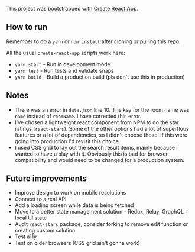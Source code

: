 This project was bootstrapped with [Create React App](https://github.com/facebookincubator/create-react-app).

## How to run
Remember to do a `yarn` or `npm install` after cloning or pulling this repo.

All the usual `create-react-app` scripts work here:  
- `yarn start` - Run in development mode
- `yarn test`  - Run tests and validate snaps
- `yarn build` - Build a production build (pls don't use this in production)

## Notes
- There was an error in `data.json` line 10. The key for the room name was `name` instead of `roomName`. I have  corrected this error. 
- I've chosen a lightweight react component from NPM to do the star ratings (`react-stars`). Some of the other options had a lot of superflous features or a lot of dependencies, so I didn't choose those. If this were going into production I'd revisit this choice. 
- I used CSS grid to lay out the search result items, mainly because I wanted to have a play with it. Obviously this is bad for browser compatibility and would need to be changed for a production system.

## Future improvements
- Improve design to work on mobile resolutions
- Connect to a real API
- Add a loading screen while data is being fetched
- Move to a better state management solution - Redux, Relay, GraphQL + local UI state
- Audit `react-stars` package, consider forking to remove edit function or creating custom solution
- Test a11y
- Test on older browsers (CSS grid ain't gonna work)
